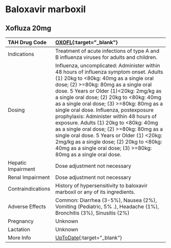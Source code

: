 # Baloxavir marboxil

## Xofluza 20mg

| TAH Drug Code      | [OXOFL](https://www.tahsda.org.tw/drugs/hissearch.php?drug_code=OXOFL){:target="_blank"}                                                                                                                                                                                                                                                                                                                                                                                                                                                                                                                                                              |
|:-------------------|:------------------------------------------------------------------------------------------------------------------------------------------------------------------------------------------------------------------------------------------------------------------------------------------------------------------------------------------------------------------------------------------------------------------------------------------------------------------------------------------------------------------------------------------------------------------------------------------------------------------------------------------------------|
| Indications        | Treatment of acute infections of type A and B influenza viruses for adults and children.                                                                                                                                                                                                                                                                                                                                                                                                                                                                                                                                                              |
| Dosing             | Influenza, uncomplicated: Administer within 48 hours of influenza symptom onset. Adults (1) 20kg to <80kg: 40mg as a single oral dose; (2) >=80kg: 80mg as a single oral dose. 5 Years or Older (1)<20kg: 2mg/kg as a single oral dose; (2) 20kg to <80kg: 40mg as a single oral dose; (3) >=80kg: 80mg as a single oral dose. Influenza, postexposure prophylaxis: Administer within 48 hours of exposure. Adults (1) 20kg to <80kg: 40mg as a single oral dose; (2) >=80kg: 80mg as a single oral dose. 5 Years or Older (1) <20kg: 2mg/kg as a single dose; (2) 20kg to <80kg: 40mg as a single oral dose; (3) >=80kg: 80mg as a single oral dose. |
| Hepatic Impairment | Dose adjustment not necessary                                                                                                                                                                                                                                                                                                                                                                                                                                                                                                                                                                                                                         |
| Renal Impairment   | Dose adjustment not necessary                                                                                                                                                                                                                                                                                                                                                                                                                                                                                                                                                                                                                         |
| Contraindications  | History of hypersensitivity to baloxavir marboxil or any of its ingredients.                                                                                                                                                                                                                                                                                                                                                                                                                                                                                                                                                                          |
| Adverse Effects    | Common: Diarrhea (3-5%), Nausea (2%), Vomiting (Pediatric, 5% .), Headache (1%), Bronchitis (3%), Sinusitis (2%)                                                                                                                                                                                                                                                                                                                                                                                                                                                                                                                                      |
| Pregnancy          | Unknown                                                                                                                                                                                                                                                                                                                                                                                                                                                                                                                                                                                                                                               |
| Lactation          | Unknown                                                                                                                                                                                                                                                                                                                                                                                                                                                                                                                                                                                                                                               |
| More Info          | [UpToDate](https://www.uptodate.com/contents/baloxavir-marboxil-drug-information){:target="_blank"}                                                                                                                                                                                                                                                                                                                                                                                                                                                                                                                                                   |

